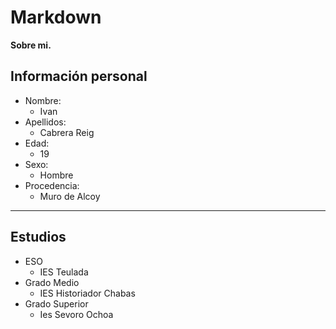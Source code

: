 # Markdown

__Sobre mi.__

## Información personal

* Nombre:
    * Ivan
* Apellidos:
    * Cabrera Reig
* Edad:
    * 19
* Sexo:
    * Hombre
* Procedencia:
    * Muro de Alcoy

* * *

## Estudios

* ESO
    * IES Teulada
* Grado Medio
    * IES Historiador Chabas
* Grado Superior
    * Ies Sevoro Ochoa
